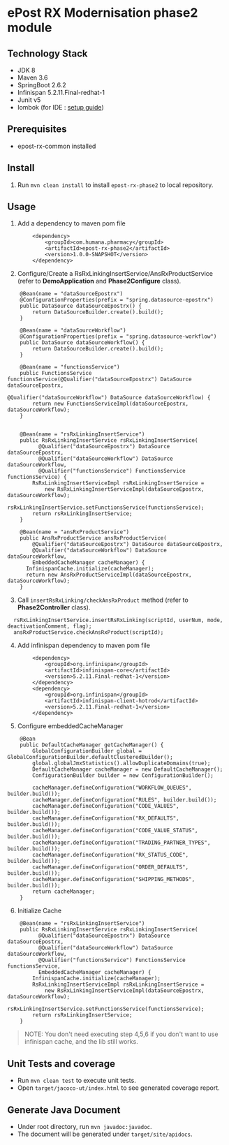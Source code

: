 # ePost RX Modernisation phase2 module

## Technology Stack

- JDK 8
- Maven 3.6
- SpringBoot 2.6.2
- Infinispan 5.2.11.Final-redhat-1
- Junit v5
- lombok (for IDE : [setup guide](https://projectlombok.org/setup/overview))

## Prerequisites

- epost-rx-common installed

## Install

1. Run `mvn clean install` to install `epost-rx-phase2` to local repository.

## Usage

1. Add a dependency to maven pom file

```
        <dependency>
            <groupId>com.humana.pharmacy</groupId>
            <artifactId>epost-rx-phase2</artifactId>
            <version>1.0.0-SNAPSHOT</version>
        </dependency>
```

2. Configure/Create a RsRxLinkingInsertService/AnsRxProductService (refer to <b>DemoApplication</b> and <b>
   Phase2Configure</b> class).

```
    @Bean(name = "dataSourceEpostrx")
    @ConfigurationProperties(prefix = "spring.datasource-epostrx")
    public DataSource dataSourceEpostrx() {
        return DataSourceBuilder.create().build();
    }

    @Bean(name = "dataSourceWorkflow")
    @ConfigurationProperties(prefix = "spring.datasource-workflow")
    public DataSource dataSourceWorkflow() {
        return DataSourceBuilder.create().build();
    }

    @Bean(name = "functionsService")
    public FunctionsService functionsService(@Qualifier("dataSourceEpostrx") DataSource dataSourceEpostrx,
                                             @Qualifier("dataSourceWorkflow") DataSource dataSourceWorkflow) {
        return new FunctionsServiceImpl(dataSourceEpostrx, dataSourceWorkflow);
    }
    
   
    @Bean(name = "rsRxLinkingInsertService")
    public RsRxLinkingInsertService rsRxLinkingInsertService(
          @Qualifier("dataSourceEpostrx") DataSource dataSourceEpostrx,
          @Qualifier("dataSourceWorkflow") DataSource dataSourceWorkflow,
          @Qualifier("functionsService") FunctionsService functionsService) {
        RsRxLinkingInsertServiceImpl rsRxLinkingInsertService =
            new RsRxLinkingInsertServiceImpl(dataSourceEpostrx, dataSourceWorkflow);
        rsRxLinkingInsertService.setFunctionsService(functionsService);
        return rsRxLinkingInsertService;
    }

    @Bean(name = "ansRxProductService")
    public AnsRxProductService ansRxProductService(
        @Qualifier("dataSourceEpostrx") DataSource dataSourceEpostrx,
        @Qualifier("dataSourceWorkflow") DataSource dataSourceWorkflow,
        EmbeddedCacheManager cacheManager) {
      InfinispanCache.initialize(cacheManager);
      return new AnsRxProductServiceImpl(dataSourceEpostrx, dataSourceWorkflow);
    }
```

3. Call `insertRsRxLinking/checkAnsRxProduct` method (refer to <b>Phase2Controller</b> class).

```
  rsRxLinkingInsertService.insertRsRxLinking(scriptId, userNum, mode, deactivationComment, flag);
  ansRxProductService.checkAnsRxProduct(scriptId);
```

4. Add infinispan dependency to maven pom file

```
		<dependency>
			<groupId>org.infinispan</groupId>
			<artifactId>infinispan-core</artifactId>
			<version>5.2.11.Final-redhat-1</version>
		</dependency>
		<dependency>
			<groupId>org.infinispan</groupId>
			<artifactId>infinispan-client-hotrod</artifactId>
			<version>5.2.11.Final-redhat-1</version>
		</dependency>
```

5. Configure embeddedCacheManager

```
    @Bean
    public DefaultCacheManager getCacheManager() {
        GlobalConfigurationBuilder global = GlobalConfigurationBuilder.defaultClusteredBuilder();
        global.globalJmxStatistics().allowDuplicateDomains(true);
        DefaultCacheManager cacheManager = new DefaultCacheManager();
        ConfigurationBuilder builder = new ConfigurationBuilder();

        cacheManager.defineConfiguration("WORKFLOW_QUEUES", builder.build());
        cacheManager.defineConfiguration("RULES", builder.build());
        cacheManager.defineConfiguration("CODE_VALUES", builder.build());
        cacheManager.defineConfiguration("RX_DEFAULTS", builder.build());
        cacheManager.defineConfiguration("CODE_VALUE_STATUS", builder.build());
        cacheManager.defineConfiguration("TRADING_PARTNER_TYPES", builder.build());
        cacheManager.defineConfiguration("RX_STATUS_CODE", builder.build());
        cacheManager.defineConfiguration("ORDER_DEFAULTS", builder.build());
        cacheManager.defineConfiguration("SHIPPING_METHODS", builder.build());
        return cacheManager;
    }
```

6. Initialize Cache

```
    @Bean(name = "rsRxLinkingInsertService")
    public RsRxLinkingInsertService rsRxLinkingInsertService(
          @Qualifier("dataSourceEpostrx") DataSource dataSourceEpostrx,
          @Qualifier("dataSourceWorkflow") DataSource dataSourceWorkflow,
          @Qualifier("functionsService") FunctionsService functionsService,
          EmbeddedCacheManager cacheManager) {
        InfinispanCache.initialize(cacheManager);
        RsRxLinkingInsertServiceImpl rsRxLinkingInsertService =
            new RsRxLinkingInsertServiceImpl(dataSourceEpostrx, dataSourceWorkflow);
        rsRxLinkingInsertService.setFunctionsService(functionsService);
        return rsRxLinkingInsertService;
    }
```

> NOTE: You don't need executing step 4,5,6 if you don't want to use infinispan cache, and the lib still works.

## Unit Tests and coverage

- Run `mvn clean test` to execute unit tests.
- Open `target/jacoco-ut/index.html` to see generated coverage report.

## Generate Java Document

- Under root directory, run `mvn javadoc:javadoc`.
- The document will be generated under `target/site/apidocs`.
